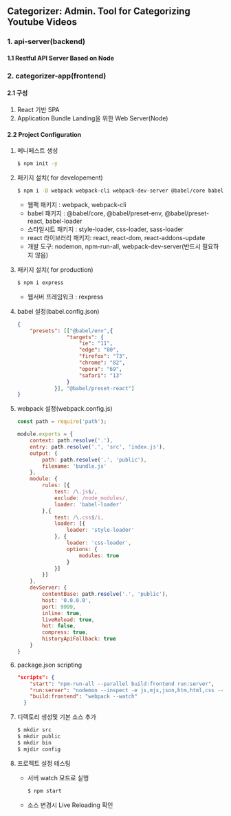 ## Categorizer: Admin. Tool for Categorizing Youtube Videos

### 1. api-server(backend)

#### 1.1 Restful API Server Based on Node

### 2. categorizer-app(frontend)

#### 2.1 구성

1. React 기반 SPA
2. Application Bundle Landing을 위한 Web Server(Node)

#### 2.2 Project Configuration

1. 메니페스트 생성

      ```bash
   $ npm init -y
   ```

2. 패키지 설치( for developement)

   ```bash
   $ npm i -D webpack webpack-cli webpack-dev-server @babel/core babel-loader @babel/preset-env @babel/preset-react style-loader css-loader sass-loader react react-dom react-addons-update 
   ```

   - 웹팩 패키지 : webpack, webpack-cli
   - babel 패키지 : @babel/core,  @babel/preset-env, @babel/preset-react, babel-loader
   - 스타일시트 패키지 : style-loader, css-loader, sass-loader
   - react 라이브러리 패키지: react, react-dom, react-addons-update
   - 개발 도구: nodemon,  npm-run-all, webpack-dev-server(반드시 필요하지 않음)

3. 패키지 설치( for production)

   ```bash
   $ npm i express 
   ```
   
   - 웹서버 프레임워크 : rexpress
   
4. babel 설정(babel.config.json)

   ```json
   {
       "presets": [["@babel/env",{
                   "targets": {
                       "ie": "11",
                       "edge": "80",
                       "firefox": "73",
                       "chrome": "82",
                       "opera": "69",
                       "safari": "13"
                   }
               }], "@babel/preset-react"]
   }
   ```

5. webpack 설정(webpack.config.js)

      ```javascript
      const path = require('path');
      
      module.exports = {
          context: path.resolve('.'),
          entry: path.resolve('.', 'src', 'index.js'),
          output: {
              path: path.resolve('.', 'public'),
              filename: 'bundle.js'
          },
          module: {
              rules: [{
                  test: /\.js$/,
                  exclude: /node_modules/,
                  loader: 'babel-loader'
              },{
                  test: /\.css$/i,
                  loader: [{
                      loader: 'style-loader'
                  }, {
                      loader: 'css-loader',
                      options: {
                          modules: true
                      }
                  }]
              }]
          },
          devServer: {
              contentBase: path.resolve('.', 'public'),
              host: '0.0.0.0',
              port: 9999,
              inline: true,
              liveReload: true,
              hot: false,
              compress: true,
              historyApiFallback: true
          }
      }
      ```

6. package.json scripting

      ```json
      "scripts": {
          "start": "npm-run-all --parallel build:frontend run:server",
          "run:server": "nodemon --inspect -e js,mjs,json,htm,html,css --watch public bin/server.js",
          "build:frontend": "webpack --watch"
        }
      ```

7. 디렉토리 생성및 기본 소스 추가

      ```bash
      $ mkdir src
      $ mkdir public
      $ mkdir bin
      $ mjdir config
      ```

8. 프로젝트 설정 테스팅

      - 서버 watch 모드로 실행

        ```bash
        $ npm start
        ```

      - 소스 변경시 Live Reloading 확인 